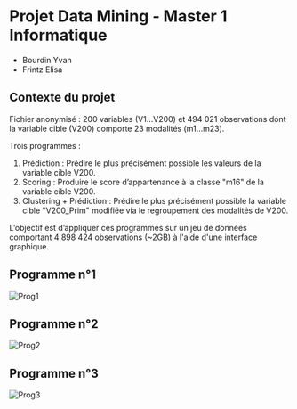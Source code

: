 # Projet Data Mining - Master 1 Informatique 
* Bourdin Yvan
* Frintz Elisa

## Contexte du projet
Fichier anonymisé : 200 variables (V1…V200) et 494 021 observations dont la variable cible (V200) comporte 23 modalités (m1…m23). 

Trois programmes : 
1. Prédiction : Prédire le plus précisément possible les valeurs de la variable cible V200.
2. Scoring : Produire le score d’appartenance à la classe "m16" de la variable cible V200.
3. Clustering + Prédiction : Prédire le plus précisément possible la variable cible "V200_Prim" modifiée via le regroupement des modalités de V200.

L’objectif est d’appliquer ces programmes sur un jeu de données comportant 4 898 424 observations (~2GB) à l'aide d'une interface graphique. 

## Programme n°1
![Prog1](https://user-images.githubusercontent.com/65174929/153774110-4615b6b4-8938-4c80-9241-f5501c5073e5.png)

## Programme n°2
![Prog2](https://user-images.githubusercontent.com/65174929/153774143-cc602fc1-fd30-4e64-b562-d9f48dd9f63c.png)

## Programme n°3
![Prog3](https://user-images.githubusercontent.com/65174929/153774159-e31036da-1919-42ce-9499-eda5b12ffcc1.png)


